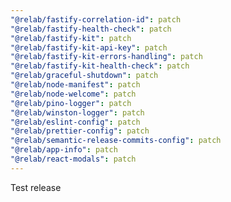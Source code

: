 ```yaml
---
"@relab/fastify-correlation-id": patch
"@relab/fastify-health-check": patch
"@relab/fastify-kit": patch
"@relab/fastify-kit-api-key": patch
"@relab/fastify-kit-errors-handling": patch
"@relab/fastify-kit-health-check": patch
"@relab/graceful-shutdown": patch
"@relab/node-manifest": patch
"@relab/node-welcome": patch
"@relab/pino-logger": patch
"@relab/winston-logger": patch
"@relab/eslint-config": patch
"@relab/prettier-config": patch
"@relab/semantic-release-commits-config": patch
"@relab/app-info": patch
"@relab/react-modals": patch
---
```


Test release
